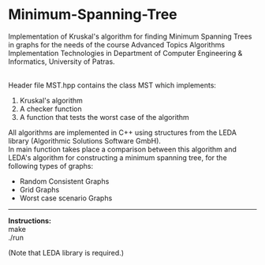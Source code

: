 # Minimum-Spanning-Tree
Implementation of Kruskal's algorithm  for finding Minimum Spanning Trees in graphs for the needs of the course Advanced Topics Algorithms Implementation Technologies in Department of Computer Engineering & Informatics, University of Patras.<br><br>


Header file MST.hpp contains the class MST which implements:
1. Kruskal's algorithm
2. A checker function
3. A function that tests the worst case of the algorithm

All algorithms are implemented in C++ using structures from the LEDA library (Algorithmic Solutions Software GmbH).<br>
In main function takes place a comparison between this algorithm and LEDA's algorithm for constructing a minimum spanning tree, for the following types of graphs:
<ul>
<li>Random Consistent Graphs</li>
<li>Grid Graphs</li>
<li>Worst case scenario Graphs</li>
</ul>

***

<b>Instructions:</b><br>
make<br>
./run<br>

(Note that LEDA library is required.)




